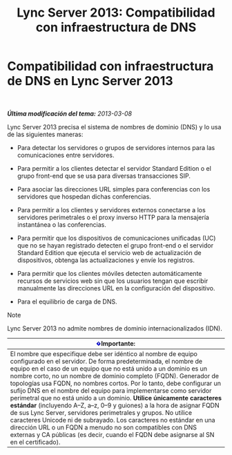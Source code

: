 ﻿---
title: 'Lync Server 2013: Compatibilidad con infraestructura de DNS'
TOCTitle: Compatibilidad con infraestructura de sistema de nombre de dominio (DNS)
ms:assetid: 37777c16-94ce-436d-b517-bcf53a564513
ms:mtpsurl: https://technet.microsoft.com/es-es/library/Gg425850(v=OCS.15)
ms:contentKeyID: 48274946
ms.date: 01/07/2017
mtps_version: v=OCS.15
ms.translationtype: HT
---

# Compatibilidad con infraestructura de DNS en Lync Server 2013

 

_**Última modificación del tema:** 2013-03-08_

Lync Server 2013 precisa el sistema de nombres de dominio (DNS) y lo usa de las siguientes maneras:

  - Para detectar los servidores o grupos de servidores internos para las comunicaciones entre servidores.

  - Para permitir a los clientes detectar el servidor Standard Edition o el grupo front-end que se usa para diversas transacciones SIP.

  - Para asociar las direcciones URL simples para conferencias con los servidores que hospedan dichas conferencias.

  - Para permitir a los clientes y servidores externos conectarse a los servidores perimetrales o el proxy inverso HTTP para la mensajería instantánea o las conferencias.

  - Para permitir que los dispositivos de comunicaciones unificadas (UC) que no se hayan registrado detecten el grupo front-end o el servidor Standard Edition que ejecuta el servicio web de actualización de dispositivos, obtenga las actualizaciones y envíe los registros.

  - Para permitir que los clientes móviles detecten automáticamente recursos de servicios web sin que los usuarios tengan que escribir manualmente las direcciones URL en la configuración del dispositivo.

  - Para el equilibrio de carga de DNS.


> [!NOTE]
> Lync Server 2013 no admite nombres de dominio internacionalizados (IDN).



<table>
<thead>
<tr class="header">
<th><img src="images/Gg425917.important(OCS.15).gif" title="important" alt="important" />Importante:</th>
</tr>
</thead>
<tbody>
<tr class="odd">
<td>El nombre que especifique debe ser idéntico al nombre de equipo configurado en el servidor. De forma predeterminada, el nombre de equipo en el caso de un equipo que no está unido a un dominio es un nombre corto, no un nombre de dominio completo (FQDN). Generador de topologías usa FQDN, no nombres cortos. Por lo tanto, debe configurar un sufijo DNS en el nombre del equipo para implementarse como servidor perimetral que no está unido a un dominio. <strong>Utilice únicamente caracteres estándar</strong> (incluyendo A–Z, a–z, 0–9 y guiones) a la hora de asignar FQDN de sus Lync Server, servidores perimetrales y grupos. No utilice caracteres Unicode ni de subrayado. Los caracteres no estándar en una dirección URL o un FQDN a menudo no son compatibles con DNS externas y CA públicas (es decir, cuando el FQDN debe asignarse al SN en el certificado).</td>
</tr>
</tbody>
</table>

